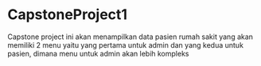 # CapstoneProject1
Capstone project ini akan menampilkan data pasien rumah sakit yang akan memiliki 2 menu yaitu yang pertama untuk admin dan yang kedua untuk pasien, dimana menu untuk admin akan lebih kompleks
